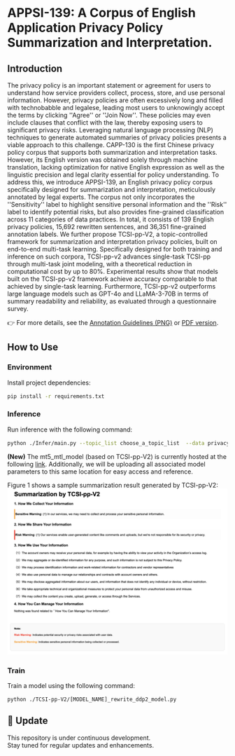 # APPSI-139: A Corpus of English Application Privacy Policy Summarization and Interpretation.

## Introduction
The privacy policy is an important statement or agreement for users to understand how service providers collect, process, store, and use personal information. However, privacy policies are often excessively long and filled with technobabble and legalese, leading most users to unknowingly accept the terms by clicking ''Agree'' or ''Join Now''. These policies may even include clauses that conflict with the law, thereby exposing users to significant privacy risks. Leveraging natural language processing (NLP) techniques to generate automated summaries of privacy policies presents a viable approach to this challenge. CAPP-130 is the first Chinese privacy policy corpus that supports both summarization and interpretation tasks. However, its English version was obtained solely through machine translation, lacking optimization for native English expression as well as the linguistic precision and legal clarity essential for policy understanding. To address this, we introduce APPSI-139, an English privacy policy corpus specifically designed for summarization and interpretation, meticulously annotated by legal experts. The corpus not only incorporates the ''Sensitivity'' label to highlight sensitive personal information and the ''Risk'' label to identify potential risks, but also provides fine-grained classification across 11 categories of data practices. In total, it consists of 139 English privacy policies, 15,692 rewritten sentences, and 36,351 fine-grained annotation labels. We further propose TCSI-pp-V2, a topic-controlled framework for summarization and interpretation privacy policies, built on end-to-end multi-task learning. Specifically designed for both training and inference on such corpora, TCSI-pp-v2 advances single-task TCSI-pp through multi-task joint modeling, with a theoretical reduction in computational cost by up to 80%. Experimental results show that models built on the TCSI-pp-v2 framework achieve accuracy comparable to that achieved by single-task learning. Furthermore, TCSI-pp-v2 outperforms large language models such as GPT-4o and LLaMA-3-70B in terms of summary readability and reliability, as evaluated through a questionnaire survey.

👉 For more details, see the [Annotation Guidelines (PNG)](Documents/Annotation_Guidelines.png) or [PDF version](Documents/Annotation_Guidelines.pdf).
<!-- [Paper](Documents/Annotation_Guidelines_Chinese_Version.pdf), [Appendix](Documents/Annotation_Guidelines_Chinese_Version.pdf) and -->
## How to Use
### Environment

Install project dependencies:

```bash
pip install -r requirements.txt
```


### Inference
Run inference with the following command:
```bash
python ./Infer/main.py --topic_list choose_a_topic_list  --data privacy_path

```
**(New)** The mt5_mtl_model (based on TCSI-pp-V2) is currently hosted at the following [link](https://huggingface.co/EnlightenedAI/APPSI-139/tree/main). Additionally, we will be uploading all associated model parameters to this same location for easy access and reference.

Figure 1 shows a sample summarization result generated by TCSI-pp-V2:
![Figure 1](./Documents/Tcsi-pp-V2.png)

### Train

Train a model using the following command:
```
python ./TCSI-pp-V2/[MODEL_NAME]_rewrite_ddp2_model.py
```

## 📌 Update

This repository is under continuous development.  
Stay tuned for regular updates and enhancements.








